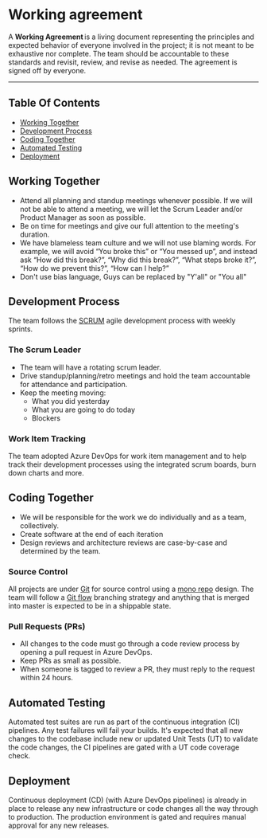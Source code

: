 # Working agreement

A **Working Agreement** is a living document representing the principles and expected behavior of everyone involved in the project; it is not meant to be exhaustive nor complete. The team should be accountable to these standards and revisit, review, and revise as needed. The agreement is signed off by everyone.

---

## Table Of Contents

<!-- toc -->

- [Working Together](#working-together)
- [Development Process](#development-process)
- [Coding Together](#coding-together)
- [Automated Testing](#automated-testing)
- [Deployment](#deployment)

<!-- tocstop -->

## Working Together

- Attend all planning and standup meetings whenever possible. If we will not be able to attend a meeting, we will let the Scrum Leader and/or Product Manager as soon as possible.
- Be on time for meetings and give our full attention to the meeting's duration.
- We have blameless team culture and we will not use blaming words. For example, we will avoid “You broke this” or “You messed up”, and instead ask “How did this break?”, “Why did this break?”, “What steps broke it?”, “How do we prevent this?”, “How can I help?”
- Don't use bias language, Guys can be replaced by "Y'all" or "You all"

## Development Process

The team follows the [SCRUM](<https://en.wikipedia.org/wiki/Scrum_(software_development)>) agile development process with weekly sprints.

### The Scrum Leader

- The team will have a rotating scrum leader.
- Drive standup/planning/retro meetings and hold the team accountable for attendance and participation.
- Keep the meeting moving:
  - What you did yesterday
  - What you are going to do today
  - Blockers

### Work Item Tracking

The team adopted Azure DevOps for work item management and to help track their development processes using the integrated scrum boards, burn down charts and more.

## Coding Together

- We will be responsible for the work we do individually and as a team, collectively.
- Create software at the end of each iteration
- Design reviews and architecture reviews are case-by-case and determined by the team.

### Source Control

All projects are under [Git](https://git-scm.com/) for source control using a [mono repo](https://www.atlassian.com/git/tutorials/monorepos) design. The team will follow a [Git flow](https://docs.microsoft.com/en-us/azure/architecture/framework/devops/gitflow-branch-workflow) branching strategy and anything that is merged into master is expected to be in a shippable state.

### Pull Requests (PRs)

- All changes to the code must go through a code review process by opening a pull request in Azure DevOps.
- Keep PRs as small as possible.
- When someone is tagged to review a PR, they must reply to the request within 24 hours.

## Automated Testing

Automated test suites are run as part of the continuous integration (CI) pipelines. Any test failures will fail your builds. It's expected that all new changes to the codebase include new or updated Unit Tests (UT) to validate the code changes, the CI pipelines are gated with a UT code coverage check.

## Deployment

Continuous deployment (CD) (with Azure DevOps pipelines) is already in place to release any new infrastructure or code changes all the way through to production. The production environment is gated and requires manual approval for any new releases.
